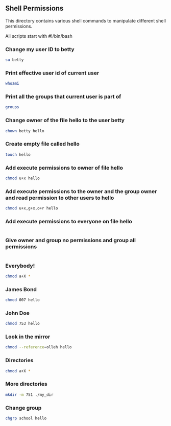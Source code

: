 ## Shell Permissions
This directory contains various shell commands to manipulate different shell permissions.

All scripts start with #!/bin/bash

### Change my user ID to betty
```bash
su betty
```
### Print effective user id of current user
```bash
whoami
```
### Print all the groups that current user is part of
```bash
groups
```
### Change owner of the file hello to the user betty
```bash
chown betty hello
```
### Create empty file called hello
```bash
touch hello
```
### Add execute permissions to owner of file hello
```bash
chmod u+x hello
```
### Add execute permissions to the owner and the group owner and read permission to other users to hello
```bash
chmod u+x,g+x,o+r hello
```
### Add execute permissions to everyone on file hello
```bash

```
### Give owner and group no permissions and group all permissions
```bash

```
### Everybody!
```bash
chmod a+X *
```
### James Bond
```bash
chmod 007 hello
```
### John Doe
```bash
chmod 753 hello
```
### Look in the mirror
```bash
chmod --reference=olleh hello
```
### Directories
```bash
chmod a+X *
```
### More directories
```bash
mkdir -m 751 ./my_dir
```
### Change group
```bash
chgrp school hello
```
